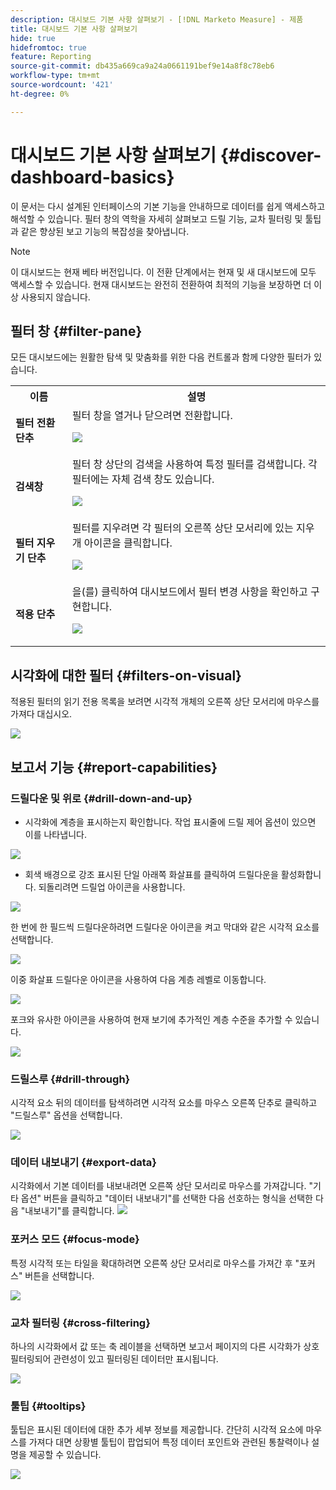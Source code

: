 ```yaml
---
description: 대시보드 기본 사항 살펴보기 - [!DNL Marketo Measure] - 제품
title: 대시보드 기본 사항 살펴보기
hide: true
hidefromtoc: true
feature: Reporting
source-git-commit: db435a669ca9a24a0661191bef9e14a8f8c78eb6
workflow-type: tm+mt
source-wordcount: '421'
ht-degree: 0%

---
```


# 대시보드 기본 사항 살펴보기 {#discover-dashboard-basics}

이 문서는 다시 설계된 인터페이스의 기본 기능을 안내하므로 데이터를 쉽게 액세스하고 해석할 수 있습니다. 필터 창의 역학을 자세히 살펴보고 드릴 기능, 교차 필터링 및 툴팁과 같은 향상된 보고 기능의 복잡성을 찾아냅니다.

>[!NOTE]
>
>이 대시보드는 현재 베타 버전입니다. 이 전환 단계에서는 현재 및 새 대시보드에 모두 액세스할 수 있습니다. 현재 대시보드는 완전히 전환하여 최적의 기능을 보장하면 더 이상 사용되지 않습니다.

## 필터 창 {#filter-pane}

모든 대시보드에는 원활한 탐색 및 맞춤화를 위한 다음 컨트롤과 함께 다양한 필터가 있습니다.

<table style="table-layout:auto"> 
 <tbody> 
  <tr> 
   <th>이름</th> 
   <th>설명</th>
  </tr> 
  <tr> 
   <td><b>필터 전환 단추</b></td>
   <td>필터 창을 열거나 닫으려면 전환합니다.
   <p><img src="assets/discover-dashboard-basics-1.png"></td>
  </tr>
  <tr> 
   <td><b>검색창</b></td>
   <td>필터 창 상단의 검색을 사용하여 특정 필터를 검색합니다. 각 필터에는 자체 검색 창도 있습니다.
   <p><img src="assets/discover-dashboard-basics-2.png"></td>
  </tr>
   <tr> 
   <td><b>필터 지우기 단추</b></td>
   <td>필터를 지우려면 각 필터의 오른쪽 상단 모서리에 있는 지우개 아이콘을 클릭합니다.
   <p><img src="assets/discover-dashboard-basics-3.png"></td>
  </tr>
  <tr> 
   <td><b>적용 단추</b></td>
   <td>을(를) 클릭하여 대시보드에서 필터 변경 사항을 확인하고 구현합니다.
   <p><img src="assets/discover-dashboard-basics-3a.png"></td>
  </tr>
 </tbody> 
</table>

## 시각화에 대한 필터 {#filters-on-visual}

적용된 필터의 읽기 전용 목록을 보려면 시각적 개체의 오른쪽 상단 모서리에 마우스를 가져다 대십시오.

![](assets/discover-dashboard-basics-3b.png)

## 보고서 기능 {#report-capabilities}

### 드릴다운 및 위로 {#drill-down-and-up}

* 시각화에 계층을 표시하는지 확인합니다. 작업 표시줄에 드릴 제어 옵션이 있으면 이를 나타냅니다.

![](assets/discover-dashboard-basics-4.png)

* 회색 배경으로 강조 표시된 단일 아래쪽 화살표를 클릭하여 드릴다운을 활성화합니다. 되돌리려면 드릴업 아이콘을 사용합니다.

![](assets/discover-dashboard-basics-5.png)

한 번에 한 필드씩 드릴다운하려면 드릴다운 아이콘을 켜고 막대와 같은 시각적 요소를 선택합니다.

![](assets/discover-dashboard-basics-6.gif)

이중 화살표 드릴다운 아이콘을 사용하여 다음 계층 레벨로 이동합니다.

![](assets/discover-dashboard-basics-7.gif)

포크와 유사한 아이콘을 사용하여 현재 보기에 추가적인 계층 수준을 추가할 수 있습니다.

![](assets/discover-dashboard-basics-8.gif)

### 드릴스루 {#drill-through}

시각적 요소 뒤의 데이터를 탐색하려면 시각적 요소를 마우스 오른쪽 단추로 클릭하고 &quot;드릴스루&quot; 옵션을 선택합니다.

![](assets/discover-dashboard-basics-9.gif)

### 데이터 내보내기 {#export-data}

시각화에서 기본 데이터를 내보내려면 오른쪽 상단 모서리로 마우스를 가져갑니다. &quot;기타 옵션&quot; 버튼을 클릭하고 &quot;데이터 내보내기&quot;를 선택한 다음 선호하는 형식을 선택한 다음 &quot;내보내기&quot;를 클릭합니다.
![](assets/discover-dashboard-basics-10.gif)

### 포커스 모드 {#focus-mode}

특정 시각적 또는 타일을 확대하려면 오른쪽 상단 모서리로 마우스를 가져간 후 &quot;포커스&quot; 버튼을 선택합니다.

![](assets/discover-dashboard-basics-11.gif)

### 교차 필터링 {#cross-filtering}

하나의 시각화에서 값 또는 축 레이블을 선택하면 보고서 페이지의 다른 시각화가 상호 필터링되어 관련성이 있고 필터링된 데이터만 표시됩니다.

![](assets/discover-dashboard-basics-12.gif)

### 툴팁 {#tooltips}

툴팁은 표시된 데이터에 대한 추가 세부 정보를 제공합니다. 간단히 시각적 요소에 마우스를 가져다 대면 상황별 툴팁이 팝업되어 특정 데이터 포인트와 관련된 통찰력이나 설명을 제공할 수 있습니다.

![](assets/discover-dashboard-basics-13.gif)
